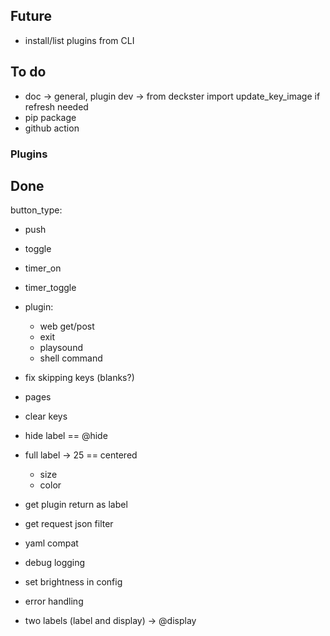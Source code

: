 ## Future
- install/list plugins from CLI

## To do


- doc -> general, plugin dev -> from deckster import update_key_image if refresh needed
- pip package
- github action




### Plugins




## Done
button_type:
  - push
  - toggle
  - timer_on
  - timer_toggle


- plugin:
  - web get/post
  - exit
  - playsound
  - shell command

- fix skipping keys (blanks?)
- pages
- clear keys
- hide label == @hide
- full label -> 25 == centered
  - size
  - color
- get plugin return as label
- get request json filter
- yaml compat
- debug logging
- set brightness in config
- error handling
- two labels (label and display) -> @display